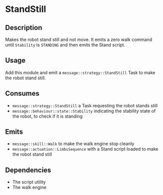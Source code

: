 # StandStill

## Description

Makes the robot stand still and not move. It emits a zero walk command until `Stability` is `STANDING` and then emits the Stand script.

## Usage

Add this module and emit a `message::strategy::StandStill` Task to make the robot stand still.

## Consumes

- `message::strategy::StandStill` a Task requesting the robot stands still
- `message::behaviour::state::Stability` indicating the stability state of the robot, to check if it is standing

## Emits

- `message::skill::Walk` to make the walk engine stop cleanly
- `message::actuation::LimbsSequence` with a Stand script loaded to make the robot stand still

## Dependencies

- The script utility
- The walk engine
